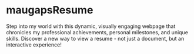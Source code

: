 # maugapsResume
Step into my world with this dynamic, visually engaging webpage that chronicles my professional achievements, personal milestones, and unique skills. Discover a new way to view a resume - not just a document, but an interactive experience!
